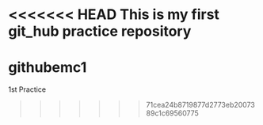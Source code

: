 <<<<<<< HEAD
This is my first git_hub practice repository
=======
# githubemc1
1st Practice
>>>>>>> 71cea24b8719877d2773eb2007389c1c69560775
